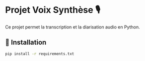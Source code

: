 # Projet Voix Synthèse 🎙️

Ce projet permet la transcription et la diarisation audio en Python.

## 📌 Installation
```bash
pip install -r requirements.txt

